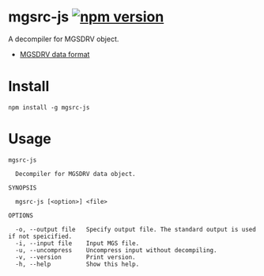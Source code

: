 # mgsrc-js [![npm version](https://badge.fury.io/js/mgsrc-js.svg)](https://badge.fury.io/js/mgsrc-js)

A decompiler for MGSDRV object.

- [MGSDRV data format](https://github.com/digital-sound-antiques/mgsc/blob/master/mgs-format.md)

# Install
```
npm install -g mgsrc-js
```

# Usage
```
mgsrc-js

  Decompiler for MGSDRV data object. 

SYNOPSIS

  mgsrc-js [<option>] <file> 

OPTIONS

  -o, --output file   Specify output file. The standard output is used if not speicified. 
  -i, --input file    Input MGS file.                                                     
  -u, --uncompress    Uncompress input without decompiling.                               
  -v, --version       Print version.                                                      
  -h, --help          Show this help.   
```

